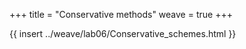 +++
title = "Conservative methods"
weave = true
+++

{{ insert ../weave/lab06/Conservative_schemes.html }}

